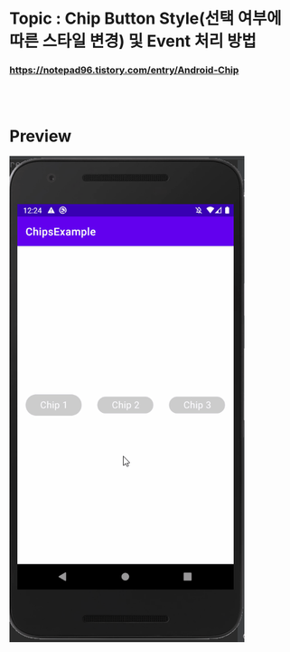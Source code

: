 # Topic : Chip Button Style(선택 여부에 따른 스타일 변경) 및 Event 처리 방법


### https://notepad96.tistory.com/entry/Android-Chip


<br><br>

# Preview

![preview](preview.gif)
